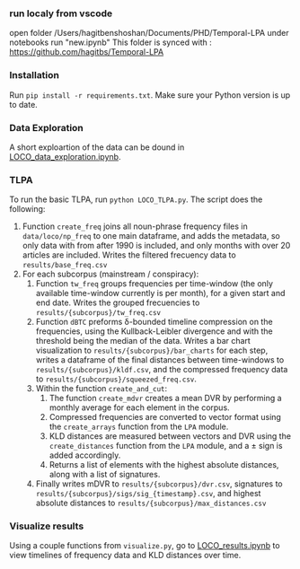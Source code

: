 ### run localy from vscode
open folder /Users/hagitbenshoshan/Documents/PHD/Temporal-LPA
under notebooks run "new.ipynb" 
This folder is synced with : https://github.com/hagitbs/Temporal-LPA
### Installation

Run `pip install -r requirements.txt`. Make sure your Python version is up to date. 


### Data Exploration

A short exploartion of the data can be dound in [LOCO_data_exploration.ipynb](LOCO_data_exploration.ipynb).


### TLPA
To run the basic TLPA, run `python LOCO_TLPA.py`. The script does the following:
1. Function `create_freq` joins all noun-phrase frequency files in `data/loco/np_freq` to one main dataframe, and adds the metadata, so only data with from after 1990 is included, and only months with over 20 articles are included. Writes the filtered frecuency data to `results/base_freq.csv`
2. For each subcorpus (mainstream / conspiracy):
   1. Function `tw_freq` groups frequencies per time-window (the only available time-window currently is per month), for a given start and end date. Writes the grouped frecuencies to `results/{subcorpus}/tw_freq.csv`
   2. Function `dBTC` preforms δ-bounded timeline compression on the frequencies, using the Kullback-Leibler divergence and with the threshold being the median of the data. Writes a bar chart visualization to `results/{subcorpus}/bar_charts` for each step, writes a dataframe of the final distances between time-windows to `results/{subcorpus}/kldf.csv`, and the compressed frequency data to `results/{subcorpus}/squeezed_freq.csv`.
   3. Within the function `create_and_cut`:
      1.  The function `create_mdvr` creates a mean DVR by performing a monthly average for each element in the corpus.
      2.  Compressed frequencies are converted to vector format using the `create_arrays` function from the `LPA` module.
      3.  KLD distances are measured between vectors and DVR using the `create_distances` function from the `LPA` module, and a ± sign is added accordingly.
      4.  Returns a list of elements with the highest absolute distances, along with a list of signatures.
   4. Finally writes mDVR to `results/{subcorpus}/dvr.csv`, signatures to `results/{subcorpus}/sigs/sig_{timestamp}.csv`, and highest absolute distances to `results/{subcorpus}/max_distances.csv`

### Visualize results
Using a couple functions from `visualize.py`, go to [LOCO_results.ipynb](LOCO_results.ipynb) to view timelines of frequency data and KLD distances over time.